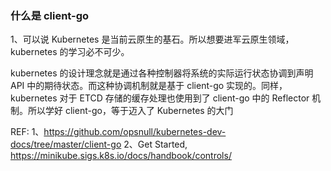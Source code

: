 ### 什么是 client-go 
1、可以说 Kubernetes 是当前云原生的基石。所以想要进军云原生领域，kubernetes 的学习必不可少。

kubernetes 的设计理念就是通过各种控制器将系统的实际运行状态协调到声明 API 中的期待状态。而这种协调机制就是基于 client-go 实现的。同样，kubernetes 对于 ETCD 存储的缓存处理也使用到了 client-go 中的 Reflector 机制。所以学好 client-go，等于迈入了 Kubernetes 的大门

REF:
1、https://github.com/opsnull/kubernetes-dev-docs/tree/master/client-go
2、Get Started, https://minikube.sigs.k8s.io/docs/handbook/controls/ 

